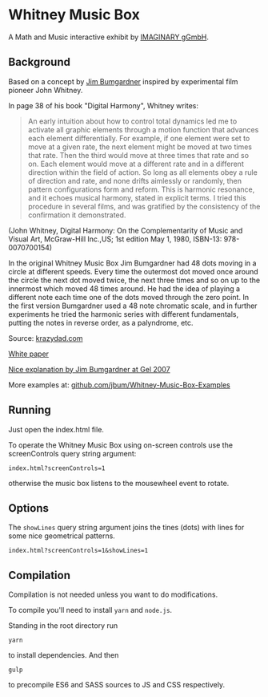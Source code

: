 # Whitney Music Box

A Math and Music interactive exhibit by [IMAGINARY gGmbH](https://imaginary.org).

## Background

Based on a concept by [Jim Bumgardner](https://krazydad.com) inspired by experimental film pioneer John Whitney.

In page 38 of his book "Digital Harmony", Whitney writes:

> An early intuition about how to control total dynamics led me to activate all graphic elements through a motion
  function that advances each element differentially. For example, if one element were set to move at a given rate,
  the next element might be moved at two times that rate. Then the third would move at three times that rate and so
  on. Each element would move at a different rate and in a different direction within the field of action. So long
  as all elements obey a rule of direction and rate, and none drifts aimlessly or randomly, then pattern configurations
  form and reform. This is harmonic resonance, and it echoes musical harmony, stated in explicit terms. I tried this
  procedure in several films, and was gratified by the consistency of the confirmation it demonstrated.

(John Whitney, Digital Harmony: On the Complementarity of Music and Visual Art, McGraw-Hill Inc.,US; 1st edition
May 1, 1980, ISBN-13: 978-0070700154)

In the original Whitney Music Box Jim Bumgardner had 48 dots moving in a circle at different speeds. Every time the
outermost dot moved once around the circle the next dot moved twice, the next three times and so on up to the innermost
which moved 48 times around. He had the idea of playing a different note each time one of the dots moved through the
zero point. In the first version Bumgardner used a 48 note chromatic scale, and in further experiments he tried
the harmonic series with different fundamentals, putting the notes in reverse order, as a palyndrome, etc.

Source: [krazydad.com](https://web.archive.org/web/20180802002553/https://krazydad.com/blog/2006/04/23/visual-harmony/)

[White paper](https://jbum.com/papers/whitney_paper.pdf)

[Nice explanation by Jim Bumgardner at Gel 2007](https://www.youtube.com/watch?v=6nwJ5nqN4Mw)

More examples at: [github.com/jbum/Whitney-Music-Box-Examples](https://github.com/jbum/Whitney-Music-Box-Examples)

## Running

Just open the index.html file.

To operate the Whitney Music Box using on-screen controls use the screenControls query string argument:

```
index.html?screenControls=1
```

otherwise the music box listens to the mousewheel event to rotate.

## Options

The `showLines` query string argument joins the tines (dots) with lines for some nice geometrical patterns.

```
index.html?screenControls=1&showLines=1
```

## Compilation

Compilation is not needed unless you want to do modifications.

To compile you'll need to install `yarn` and `node.js`.

Standing in the root directory run

```
yarn
```

to install dependencies. And then

```
gulp
```

to precompile ES6 and SASS sources to JS and CSS respectively.
